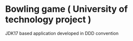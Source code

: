 # Bowling game ( University of technology project )

JDK17 based application developed in DDD convention

